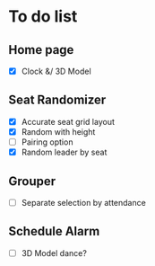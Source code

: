 # To do list

## Home page
- [X] Clock &/ 3D Model 

## Seat Randomizer
- [X] Accurate seat grid layout
- [X] Random with height
- [ ] Pairing option
- [X] Random leader by seat

## Grouper
- [ ] Separate selection by attendance

## Schedule Alarm
- [ ] 3D Model dance?